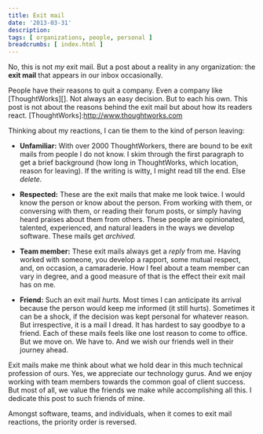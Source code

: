 ```yaml
---
title: Exit mail
date: '2013-03-31'
description:
tags: [ organizations, people, personal ]
breadcrumbs: [ index.html ]
---
```


No, this is not *my* exit mail. But a post about a reality in any organization: the **exit mail** that appears in our inbox occasionally.

People have their reasons to quit a company. Even a company like [ThoughtWorks][]. Not always an easy decision. But to each his own. This post is not about the reasons behind the exit mail but about how its readers react.
[ThoughtWorks]:http://www.thoughtworks.com

Thinking about my reactions, I can tie them to the kind of person leaving:

* **Unfamiliar:** With over 2000 ThoughtWorkers, there are bound to be exit mails from people I do not know. I skim through the first paragraph to get a brief background (how long in ThoughtWorks, which location, reason for leaving). If the writing is witty, I might read till the end. Else *delete.*

* **Respected:** These are the exit mails that make me look twice. I would know the person or know about the person. From working with them, or conversing with them, or reading their forum posts, or simply having heard praises about them from others. These people are opinionated, talented, experienced, and natural leaders in the ways we develop software. These mails get *archived.*

* **Team member:** These exit mails always get a *reply* from me. Having worked with someone, you develop a rapport, some mutual respect, and, on occasion, a camaraderie. How I feel about a team member can vary in degree, and a good measure of that is the effect their exit mail has on me.

* **Friend:** Such an exit mail *hurts.* Most times I can anticipate its arrival because the person would keep me informed (it still hurts). Sometimes it can be a shock, if the decision was kept personal for whatever reason. But irrespective, it is a mail I dread. It has hardest to say goodbye to a friend. Each of these mails feels like one lost reason to come to office. But we move on. We have to. And we wish our friends well in their journey ahead.

Exit mails make me think about what we hold dear in this much technical profession of ours. Yes, we appreciate our technology gurus. And we enjoy working with team members towards the common goal of client success. But most of all, we value the friends we make while accomplishing all this. I dedicate this post to such friends of mine.

Amongst software, teams, and individuals, when it comes to exit mail reactions, the priority order is reversed.
